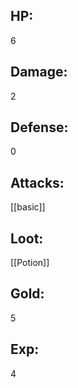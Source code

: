 ## HP:
6

## Damage:
2

## Defense:
0

## Attacks:
[[basic]]

## Loot:
[[Potion]]

## Gold:
5

## Exp:
4
